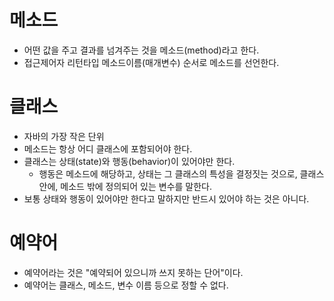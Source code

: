 # 메소드
- 어떤 값을 주고 결과를 넘겨주는 것을 메소드(method)라고 한다.
- 접근제어자 리턴타입 메소드이름(매개변수) 순서로 메소드를 선언한다.

# 클래스
- 자바의 가장 작은 단위
- 메소드는 항상 어디 클래스에 포함되어야 한다.
- 클래스는 상태(state)와 행동(behavior)이 있어야만 한다.
    - 행동은 메소드에 해당하고, 상태는 그 클래스의 특성을 결정짓는 것으로, 클래스 안에, 메소드 밖에 정의되어 있는 변수를 말한다.
- 보통 상태와 행동이 있어야만 한다고 말하지만 반드시 있어야 하는 것은 아니다.

# 예약어
- 예약어라는 것은 "예약되어 있으니까 쓰지 못하는 단어"이다.
- 예약어는 클래스, 메소드, 변수 이름 등으로 정할 수 없다.


